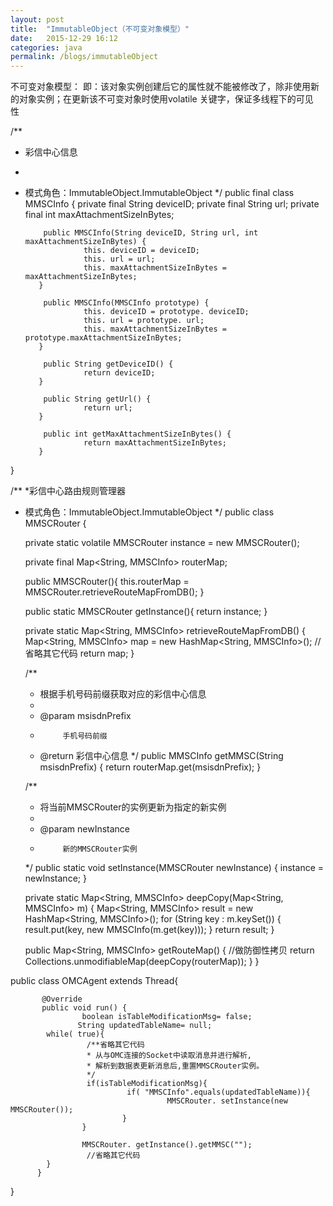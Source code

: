 ```yaml
---
layout: post
title:  "ImmutableObject（不可变对象模型）"
date:   2015-12-29 16:12
categories: java
permalink: /blogs/immutableObject
---
```

不可变对象模型：
      即：该对象实例创建后它的属性就不能被修改了，除非使用新的对象实例；在更新该不可变对象时使用volatile 关键字，保证多线程下的可见  
               性

/**
 * 彩信中心信息
 *
 * 模式角色：ImmutableObject.ImmutableObject
 */
public final class MMSCInfo {
           private final String deviceID;
           private final String url;
           private final int maxAttachmentSizeInBytes;

           public MMSCInfo(String deviceID, String url, int maxAttachmentSizeInBytes) {
                    this. deviceID = deviceID;
                    this. url = url;
                    this. maxAttachmentSizeInBytes = maxAttachmentSizeInBytes;
          }
          
           public MMSCInfo(MMSCInfo prototype) {
                    this. deviceID = prototype. deviceID;
                    this. url = prototype. url;
                    this. maxAttachmentSizeInBytes = prototype.maxAttachmentSizeInBytes;
          }
          
           public String getDeviceID() {
                    return deviceID;
          }

           public String getUrl() {
                    return url;
          }

           public int getMaxAttachmentSizeInBytes() {
                    return maxAttachmentSizeInBytes;
          }
          
}



/**
*彩信中心路由规则管理器
* 模式角色：ImmutableObject.ImmutableObject
*/
public class MMSCRouter {
    
     private static volatile MMSCRouter instance = new MMSCRouter();
    
     private final Map<String, MMSCInfo> routerMap;
    
     public MMSCRouter(){
          this.routerMap = MMSCRouter.retrieveRouteMapFromDB();
     }

     public static MMSCRouter getInstance(){
          return instance;
     }
    
     private static Map<String, MMSCInfo> retrieveRouteMapFromDB() {
          Map<String, MMSCInfo> map = new HashMap<String, MMSCInfo>();
          // 省略其它代码
          return map;
     }
    
     /**
     * 根据手机号码前缀获取对应的彩信中心信息
     *
     * @param msisdnPrefix
     *          手机号码前缀
     * @return 彩信中心信息
     */
     public MMSCInfo getMMSC(String msisdnPrefix) {
          return routerMap.get(msisdnPrefix);
     }

     /**
     * 将当前MMSCRouter的实例更新为指定的新实例
     *
     * @param newInstance
     *          新的MMSCRouter实例
     */
     public static void setInstance(MMSCRouter newInstance) {
          instance = newInstance;
     }

     private static Map<String, MMSCInfo> deepCopy(Map<String, MMSCInfo> m) {
          Map<String, MMSCInfo> result = new HashMap<String, MMSCInfo>();
          for (String key : m.keySet()) {
               result.put(key, new MMSCInfo(m.get(key)));
          }
          return result;
     }

     public Map<String, MMSCInfo> getRouteMap() {
          //做防御性拷贝
          return Collections.unmodifiableMap(deepCopy(routerMap));
     }
}



public class OMCAgent extends Thread{
          
           @Override
           public void run() {
                    boolean isTableModificationMsg= false;
                   String updatedTableName= null;
            while( true){
                     /**省略其它代码
                     * 从与OMC连接的Socket中读取消息并进行解析,
                     * 解析到数据表更新消息后,重置MMSCRouter实例。
                     */
                     if(isTableModificationMsg){
                              if( "MMSCInfo".equals(updatedTableName)){
                                       MMSCRouter. setInstance(new MMSCRouter());
                             }
                    }
                    
                    MMSCRouter. getInstance().getMMSC("");
                     //省略其它代码
            }
          }

}
